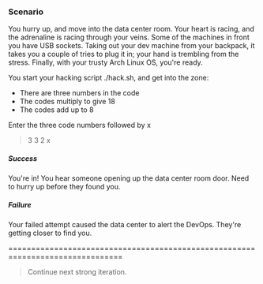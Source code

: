 ### Scenario

You hurry up, and move into the data center room. Your heart is racing, and the 
adrenaline is racing through your veins. Some of the machines in front you have 
USB sockets. Taking out your dev machine from your backpack, it takes you a couple
of tries to plug it in; your hand is trembling from the stress. Finally, with 
your trusty Arch Linux OS, you're ready.

You start your hacking script ./hack.sh, and get into the zone:

- There are three numbers in the code
- The codes multiply to give 18
- The codes add up to 8

Enter the three code numbers followed by x


> 3 3 2 x


##### Success
You're in! You hear someone opening up the data center room door. Need to hurry 
up before they found you.

##### Failure
Your failed attempt caused the data center to alert the DevOps. They're getting
closer to find you.

===============================================================================

> Continue next strong iteration.
